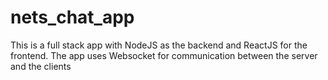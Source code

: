 # nets_chat_app
This is a full stack app with NodeJS as the backend and ReactJS for the frontend. The app uses Websocket for communication between the server and the clients
